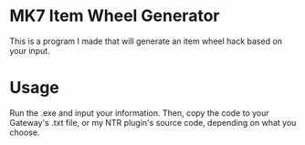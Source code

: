 # MK7 Item Wheel Generator
This is a program I made that will generate an item wheel hack based on your input.

# Usage
Run the .exe and input your information. Then, copy the code to your Gateway's .txt file, or my NTR plugin's source code, depending on what you choose.
